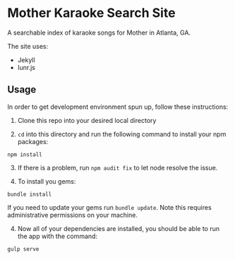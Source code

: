 # Mother Karaoke Search Site

A searchable index of karaoke songs for Mother in Atlanta, GA.

The site uses:

- Jekyll
- lunr.js

## Usage

In order to get development environment spun up, follow these instructions:

1. Clone this repo into your desired local directory

2. `cd` into this directory and run the following command to install your npm packages: 

```
npm install
```

3. If there is a problem, run `npm audit fix` to let node resolve the issue. 

4. To install you gems:

```
bundle install
```

If you need to update your gems run `bundle update`. Note this requires administrative permissions on your machine.

4. Now all of your dependencies are installed, you should be able to run the app with the command:

```
gulp serve
```


